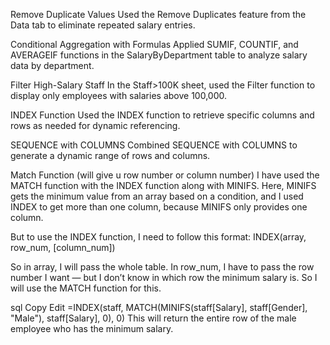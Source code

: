 Remove Duplicate Values
Used the Remove Duplicates feature from the Data tab to eliminate repeated salary entries.

Conditional Aggregation with Formulas
Applied SUMIF, COUNTIF, and AVERAGEIF functions in the SalaryByDepartment table to analyze salary data by department.

Filter High-Salary Staff
In the Staff>100K sheet, used the Filter function to display only employees with salaries above 100,000.

INDEX Function
Used the INDEX function to retrieve specific columns and rows as needed for dynamic referencing.

SEQUENCE with COLUMNS
Combined SEQUENCE with COLUMNS to generate a dynamic range of rows and columns.

Match Function (will give u row number or column number)
I have used the MATCH function with the INDEX function along with MINIFS.
Here, MINIFS gets the minimum value from an array based on a condition, and I used INDEX to get more than one column, because MINIFS only provides one column.

But to use the INDEX function, I need to follow this format:
INDEX(array, row_num, [column_num])

So in array, I will pass the whole table.
In row_num, I have to pass the row number I want — but I don’t know in which row the minimum salary is. So I will use the MATCH function for this.

sql
Copy
Edit
=INDEX(staff, MATCH(MINIFS(staff[Salary], staff[Gender], "Male"), staff[Salary], 0), 0)
This will return the entire row of the male employee who has the minimum salary.
